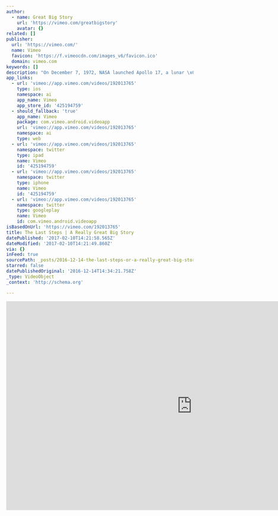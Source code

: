 ```yaml
---
author:
  - name: Great Big Story
    url: 'https://vimeo.com/greatbigstory'
    avatar: {}
related: []
publisher:
  url: 'https://vimeo.com/'
  name: Vimeo
  favicon: 'https://f.vimeocdn.com/images_v6/favicon.ico'
  domain: vimeo.com
keywords: []
description: "On December 7, 1972, NASA launched Apollo 17, a lunar \x03mission crewed by Eugene Cernan, Ronald Evans and Harrison Schmitt. It would be the last time humans traveled beyond low Earth orbit, the last time man landed on another celestial body, and the last time man went to the moon."
app_links:
  - url: 'vimeo://app.vimeo.com/videos/192013765'
    type: ios
    namespace: ai
    app_name: Vimeo
    app_store_id: '425194759'
  - should_fallback: 'true'
    app_name: Vimeo
    package: com.vimeo.android.videoapp
    url: 'vimeo://app.vimeo.com/videos/192013765'
    namespace: ai
    type: web
  - url: 'vimeo://app.vimeo.com/videos/192013765'
    namespace: twitter
    type: ipad
    name: Vimeo
    id: '425194759'
  - url: 'vimeo://app.vimeo.com/videos/192013765'
    namespace: twitter
    type: iphone
    name: Vimeo
    id: '425194759'
  - url: 'vimeo://app.vimeo.com/videos/192013765'
    namespace: twitter
    type: googleplay
    name: Vimeo
    id: com.vimeo.android.videoapp
isBasedOnUrl: 'https://vimeo.com/192013765'
title: The Last Steps | A Really Great Big Story
datePublished: '2017-02-10T14:21:58.565Z'
dateModified: '2017-02-10T14:21:49.860Z'
via: {}
inFeed: true
sourcePath: _posts/2016-12-14-the-last-steps-or-a-really-great-big-story.md
starred: false
datePublishedOriginal: '2016-12-14T14:34:21.758Z'
_type: VideoObject
_context: 'http://schema.org'

---
```

<iframe src="https://cdn.embedly.com/widgets/media.html?src=https%3A%2F%2Fplayer.vimeo.com%2Fvideo%2F192013765&amp;url=https%3A%2F%2Fvimeo.com%2F192013765&amp;image=https%3A%2F%2Fi.vimeocdn.com%2Fvideo%2F603267439_1280.jpg&amp;key=b7d04c9b404c499eba89ee7072e1c4f7&amp;type=text%2Fhtml&amp;schema=vimeo" width="1000" height="563" scrolling="no" frameborder="0" allowfullscreen="" style=""></iframe>
